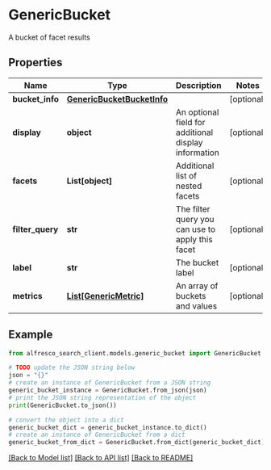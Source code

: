 # GenericBucket

A bucket of facet results

## Properties

Name | Type | Description | Notes
------------ | ------------- | ------------- | -------------
**bucket_info** | [**GenericBucketBucketInfo**](GenericBucketBucketInfo.md) |  | [optional] 
**display** | **object** | An optional field for additional display information | [optional] 
**facets** | **List[object]** | Additional list of nested facets | [optional] 
**filter_query** | **str** | The filter query you can use to apply this facet | [optional] 
**label** | **str** | The bucket label | [optional] 
**metrics** | [**List[GenericMetric]**](GenericMetric.md) | An array of buckets and values | [optional] 

## Example

```python
from alfresco_search_client.models.generic_bucket import GenericBucket

# TODO update the JSON string below
json = "{}"
# create an instance of GenericBucket from a JSON string
generic_bucket_instance = GenericBucket.from_json(json)
# print the JSON string representation of the object
print(GenericBucket.to_json())

# convert the object into a dict
generic_bucket_dict = generic_bucket_instance.to_dict()
# create an instance of GenericBucket from a dict
generic_bucket_from_dict = GenericBucket.from_dict(generic_bucket_dict)
```
[[Back to Model list]](../README.md#documentation-for-models) [[Back to API list]](../README.md#documentation-for-api-endpoints) [[Back to README]](../README.md)


